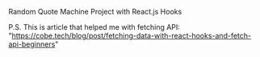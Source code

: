 Random Quote Machine Project with React.js Hooks


P.S. This is article that helped me with fetching API: "https://cobe.tech/blog/post/fetching-data-with-react-hooks-and-fetch-api-beginners"

